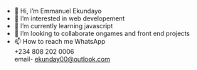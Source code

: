 - 👋 Hi, I’m Emmanuel Ekundayo
- 👀 I’m interested in web developement
- 🌱 I’m currently learning javascript
- 💞️ I’m looking to collaborate ongames and front end projects
- 📫 How to reach me
WhatsApp  
+234 808 202 0006  
email- ekunday00@outlook.com 
 
<!---
EmmanuelEkundayo/EmmanuelEkundayo is a ✨ special ✨ repository because its `README.md` (this file) appears on your GitHub profile.
You can click the Preview link to take a look at your changes.
--->
